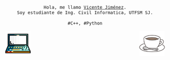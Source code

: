 <p align="center">
  <br>
  <br>
  <br>
  <samp>Hola, me llamo <a href="https://www.youtube.com/watch?v=IphTbVpGv2s">Vicente Jiménez</a>.<br> Soy estudiante de Ing. Civil Informatica, UTFSM SJ.
    <br><br>#C++, #Python</samp> 
  <br>
  <br>
  <img align="right" width="80px"  src="coffee-svgrepo-com.svg"/>
  <img align="left" width="80px"  src="laptop-svgrepo-com.svg"/>
</p>

<!---<p align="center">
  <img src="https://media4.giphy.com/media/v1.Y2lkPTc5MGI3NjExY2d4NmxibWVrbmlva2d0NHlrbHVyNTFueGo3M2EyZXAwbzM5cnJ4ZiZlcD12MV9pbnRlcm5hbF9naWZfYnlfaWQmY3Q9cw/n5KTUA0UTJxMVsMFoK/giphy.webp">
</p> --->
<!---
- 👋 Hi, I’m @V1centeJ1menez
- 👀 I’m interested in backend and maths
- 🌱 I’m currently learning web dev, algorithms, data structures
- 💞️ I’m looking to collaborate on web apps
- 📫 How to reach me: vjimenez@usm.cl, @lemniscat3_ (ig)
V1centeJ1menez/V1centeJ1menez is a ✨ special ✨ repository because its `README.md` (this file) appears on your GitHub profile.
You can click the Preview link to take a look at your changes.
--->
